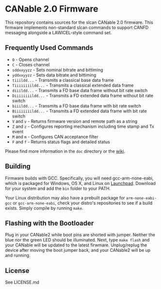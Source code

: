 # CANable 2.0 Firmware

This repository contains sources for the slcan CANable 2.0 firmware. This firmware implements non-standard slcan commands to support CANFD messaging alongside a LAWICEL-style command set.

## Frequently Used Commands

- `O` - Opens channel
- `C` - Closes channel
- `sddxxyyzz` - Sets nominal bitrate and bittiming
- `yddxxyyzz` - Sets data bitrate and bittiming
- `tiiildd...` - Transmits a classical base data frame
- `Tiiiiiiiildd...` - Transmits a classical extended data frame
- `diiildd...` - Transmits a FD base data frame without bit rate switch
- `Diiiiiiiildd...` - Transmits a FD extended data frame without bit rate switch
- `biiildd...` - Transmits a FD base data frame with bit rate switch
- `Biiiiiiiildd...` - Transmits a FD extended data frame with bit rate switch
- `V` and `v` - Returns firmware version and remote path as a string
- `Z` and `z` - Configures reporting mechanism including time stamp and Tx event
- `M` and `m` - Configures CAN acceptance filter
- `F` and `f` - Returns status flags and detailed status

Please find more information in the `doc` directory or the [wiki](https://github.com/Nakakiyo092/canable2-fw/wiki).

## Building

Firmware builds with GCC. Specifically, you will need gcc-arm-none-eabi, which
is packaged for Windows, OS X, and Linux on
[Launchpad](https://launchpad.net/gcc-arm-embedded/+download). Download for your
system and add the `bin` folder to your PATH.

Your Linux distribution may also have a prebuilt package for `arm-none-eabi-gcc` or `gcc-arm-none-eabi`, check your distro's repositories to see if a build exists. Simply compile by running `make`.

## Flashing with the Bootloader

Plug in your CANable2 while boot pins are shorted with jumper. Neither the blue nor the green LED should be illuminated. Next, type `make flash` and your CANable will be updated to the latest firwmare. Unplug/replug the device after moving the boot jumper back, and your CANable2 will be up and running.

## License

See LICENSE.md
